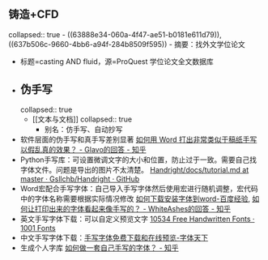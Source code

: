 ## 铸造+CFD
collapsed:: true
	- ((63888e34-060a-4f47-ae51-b0181e611d79)), ((637b506c-9660-4bb6-a94f-284b8509f595))
		- 摘要：找外文学位论文
- 标题=casting AND fluid，源=ProQuest 学位论文全文数据库
- ## 伪手写
  collapsed:: true
	- [[文本与文档]]
	  collapsed:: true
		- 别名：仿手写、自动抄写
- 软件层面的伪手写和真手写差别显著 [如何用 Word 打出非常类似于稿纸手写以假乱真的效果？ - Glavo的回答 - 知乎](https://www.zhihu.com/question/68073747/answer/259440643)
- Python手写库：可设置微调文字的大小和位置，防止过于一致。需要自己找字体文件。问题是导出的图片不太清楚。 [Handright/docs/tutorial.md at master · Gsllchb/Handright · GitHub](https://github.com/Gsllchb/Handright/blob/master/docs/tutorial.md)
- Word宏配合手写字体：自己导入手写字体然后使用宏进行随机调整，宏代码中的字体名称需要根据实际情况修改 [如何下载安装字体到word-百度经验](https://jingyan.baidu.com/article/73c3ce283784c8e50343d914.html), [如何让打印出来的字体看起来像手写的？ - WhiteAshes的回答 - 知乎](https://www.zhihu.com/question/20308770/answer/241699602)
- 英文手写字体下载：可以自定义预览文字 [10534 Free Handwritten Fonts · 1001 Fonts](https://www.1001fonts.com/handwritten-fonts.html)
- 中文手写字体下载：[手写字体免费下载和在线预览-字体天下](https://www.fonts.net.cn/fonts-zh/tag-shouxie2-1.html)
- 生成个人字库 [如何做一套自己手写的字体？ - 知乎](https://www.zhihu.com/question/20035184)